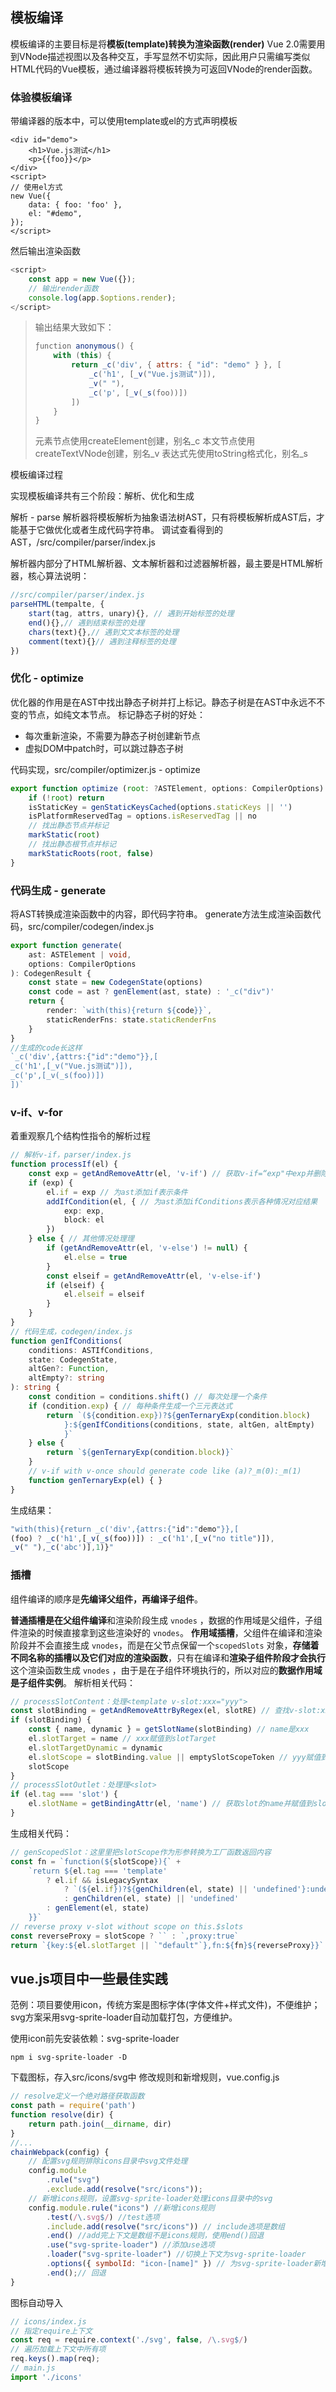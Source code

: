 ## 模板编译

模板编译的主要目标是将**模板(template)转换为渲染函数(render)**
Vue 2.0需要用到VNode描述视图以及各种交互，手写显然不切实际，因此用户只需编写类似HTML代码的Vue模板，通过编译器将模板转换为可返回VNode的render函数。

### 体验模板编译

带编译器的版本中，可以使用template或el的方式声明模板

```vue
<div id="demo">
    <h1>Vue.js测试</h1>
    <p>{{foo}}</p>
</div>
<script>
// 使用el方式
new Vue({
    data: { foo: 'foo' },
    el: "#demo",
});
</script>
```

然后输出渲染函数

```js
<script>
    const app = new Vue({});
    // 输出render函数
    console.log(app.$options.render);
</script>
```

> 输出结果大致如下：
>
> ```js
> ƒunction anonymous() {
>     with (this) {
>         return _c('div', { attrs: { "id": "demo" } }, [
>             _c('h1', [_v("Vue.js测试")]),
>             _v(" "),
>             _c('p', [_v(_s(foo))])
>         ])
>     }
> }
> ```
>
> 元素节点使用createElement创建，别名_c
> 本文节点使用createTextVNode创建，别名_v
> 表达式先使用toString格式化，别名_s

模板编译过程

实现模板编译共有三个阶段：解析、优化和生成

解析 - parse
解析器将模板解析为抽象语法树AST，只有将模板解析成AST后，才能基于它做优化或者生成代码字符串。
调试查看得到的AST，/src/compiler/parser/index.js

解析器内部分了HTML解析器、文本解析器和过滤器解析器，最主要是HTML解析器，核心算法说明：

```js
//src/compiler/parser/index.js
parseHTML(tempalte, {
    start(tag, attrs, unary){}, // 遇到开始标签的处理
    end(){},// 遇到结束标签的处理
    chars(text){},// 遇到⽂文本标签的处理
    comment(text){}// 遇到注释标签的处理
})
```

### 优化 - optimize

优化器的作用是在AST中找出静态子树并打上标记。静态子树是在AST中永远不不变的节点，如纯文本节点。
标记静态子树的好处：

- 每次重新渲染，不需要为静态子树创建新节点
- 虚拟DOM中patch时，可以跳过静态子树

代码实现，src/compiler/optimizer.js - optimize

```js
export function optimize (root: ?ASTElement, options: CompilerOptions) {
    if (!root) return
    isStaticKey = genStaticKeysCached(options.staticKeys || '')
    isPlatformReservedTag = options.isReservedTag || no
    // 找出静态节点并标记
    markStatic(root)
    // 找出静态根节点并标记
    markStaticRoots(root, false)
}
```

### 代码生成 - generate

将AST转换成渲染函数中的内容，即代码字符串。
generate方法生成渲染函数代码，src/compiler/codegen/index.js

```ts
export function generate(
    ast: ASTElement | void,
    options: CompilerOptions
): CodegenResult {
    const state = new CodegenState(options)
    const code = ast ? genElement(ast, state) : '_c("div")'
    return {
        render: `with(this){return ${code}}`,
        staticRenderFns: state.staticRenderFns
    }
}
//⽣成的code长这样
`_c('div',{attrs:{"id":"demo"}},[
_c('h1',[_v("Vue.js测试")]),
_c('p',[_v(_s(foo))])
])`
```

### v-if、v-for

着重观察几个结构性指令的解析过程

```ts
// 解析v-if，parser/index.js
function processIf(el) {
    const exp = getAndRemoveAttr(el, 'v-if') // 获取v-if=“exp"中exp并删除v-if属性
    if (exp) {
        el.if = exp // 为ast添加if表示条件
        addIfCondition(el, { // 为ast添加ifConditions表示各种情况对应结果
            exp: exp,
            block: el
        })
    } else { // 其他情况处理理
        if (getAndRemoveAttr(el, 'v-else') != null) {
            el.else = true
        }
        const elseif = getAndRemoveAttr(el, 'v-else-if')
        if (elseif) {
            el.elseif = elseif
        }
    }
}
// 代码生成，codegen/index.js
function genIfConditions(
    conditions: ASTIfConditions,
    state: CodegenState,
    altGen?: Function,
    altEmpty?: string
): string {
    const condition = conditions.shift() // 每次处理一个条件
    if (condition.exp) { // 每种条件生成一个三元表达式
        return `(${condition.exp})?${genTernaryExp(condition.block)
            }:${genIfConditions(conditions, state, altGen, altEmpty)
            }`
    } else {
        return `${genTernaryExp(condition.block)}`
    }
    // v-if with v-once should generate code like (a)?_m(0):_m(1)
    function genTernaryExp(el) { }
}
```

生成结果：

```js
"with(this){return _c('div',{attrs:{"id":"demo"}},[
(foo) ? _c('h1',[_v(_s(foo))]) : _c('h1',[_v("no title")]),
_v(" "),_c('abc')],1)}"
```

### 插槽

组件编译的顺序是**先编译父组件，再编译子组件**。

**普通插槽是在父组件编译**和渲染阶段生成  `vnodes` ，数据的作用域是父组件，子组件渲染的时候直接拿到这些渲染好的  `vnodes`。
**作用域插槽**，父组件在编译和渲染阶段并不会直接生成  `vnodes`，而是在父节点保留一个`scopedSlots` 对象，**存储着不同名称的插槽以及它们对应的渲染函数**，只有在编译和**渲染子组件阶段才会执行**这个渲染函数生成  `vnodes` ，由于是在子组件环境执行的，所以对应的**数据作用域是子组件实例**。
解析相关代码：

```js
// processSlotContent：处理<template v-slot:xxx="yyy">
const slotBinding = getAndRemoveAttrByRegex(el, slotRE) // 查找v-slot:xxx
if (slotBinding) {
    const { name, dynamic } = getSlotName(slotBinding) // name是xxx
    el.slotTarget = name // xxx赋值到slotTarget
    el.slotTargetDynamic = dynamic
    el.slotScope = slotBinding.value || emptySlotScopeToken // yyy赋值到
    slotScope
}
// processSlotOutlet：处理理<slot>
if (el.tag === 'slot') {
    el.slotName = getBindingAttr(el, 'name') // 获取slot的name并赋值到slotName
}
```

生成相关代码：

```js
// genScopedSlot：这⾥里把slotScope作为形参转换为⼯⼚函数返回内容
const fn = `function(${slotScope}){` +
    `return ${el.tag === 'template'
        ? el.if && isLegacySyntax
            ? `(${el.if})?${genChildren(el, state) || 'undefined'}:undefined`
            : genChildren(el, state) || 'undefined'
        : genElement(el, state)
    }}`
// reverse proxy v-slot without scope on this.$slots
const reverseProxy = slotScope ? `` : `,proxy:true`
return `{key:${el.slotTarget || `"default"`},fn:${fn}${reverseProxy}}`
```

## vue.js项目中一些最佳实践

范例：项目要使用icon，传统方案是图标字体(字体文件+样式文件)，不便维护；svg方案采用svg-sprite-loader自动加载打包，方便维护。

使用icon前先安装依赖：svg-sprite-loader

```shell
npm i svg-sprite-loader -D
```

下载图标，存入src/icons/svg中
修改规则和新增规则，vue.config.js

```js
// resolve定义一个绝对路径获取函数
const path = require('path')
function resolve(dir) {
    return path.join(__dirname, dir)
}
//...
chainWebpack(config) {
    // 配置svg规则排除icons目录中svg文件处理
    config.module
        .rule("svg")
        .exclude.add(resolve("src/icons"));
    // 新增icons规则，设置svg-sprite-loader处理icons目录中的svg
    config.module.rule("icons") //新增icons规则
        .test(/\.svg$/) //test选项
        .include.add(resolve("src/icons")) // include选项是数组
        .end() //add完上下文是数组不是icons规则，使用end()回退
        .use("svg-sprite-loader") //添加use选项
        .loader("svg-sprite-loader") //切换上下文为svg-sprite-loader
        .options({ symbolId: "icon-[name]" }) // 为svg-sprite-loader新增选项
        .end();// 回退
}
```

图标自动导入

```js
// icons/index.js
// 指定require上下文
const req = require.context('./svg', false, /\.svg$/)
// 遍历加载上下文中所有项
req.keys().map(req);
// main.js
import './icons'
```


